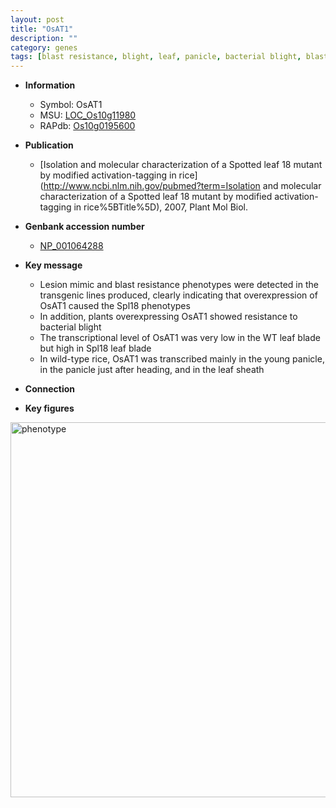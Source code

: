 ```yaml
---
layout: post
title: "OsAT1"
description: ""
category: genes
tags: [blast resistance, blight, leaf, panicle, bacterial blight, blast, sheath]
---
```


* **Information**  
    + Symbol: OsAT1  
    + MSU: [LOC_Os10g11980](http://rice.plantbiology.msu.edu/cgi-bin/ORF_infopage.cgi?orf=LOC_Os10g11980)  
    + RAPdb: [Os10g0195600](http://rapdb.dna.affrc.go.jp/viewer/gbrowse_details/irgsp1?name=Os10g0195600)  

* **Publication**  
    + [Isolation and molecular characterization of a Spotted leaf 18 mutant by modified activation-tagging in rice](http://www.ncbi.nlm.nih.gov/pubmed?term=Isolation and molecular characterization of a Spotted leaf 18 mutant by modified activation-tagging in rice%5BTitle%5D), 2007, Plant Mol Biol.

* **Genbank accession number**  
    + [NP_001064288](http://www.ncbi.nlm.nih.gov/nuccore/NP_001064288)

* **Key message**  
    + Lesion mimic and blast resistance phenotypes were detected in the transgenic lines produced, clearly indicating that overexpression of OsAT1 caused the Spl18 phenotypes
    + In addition, plants overexpressing OsAT1 showed resistance to bacterial blight
    + The transcriptional level of OsAT1 was very low in the WT leaf blade but high in Spl18 leaf blade
    + In wild-type rice, OsAT1 was transcribed mainly in the young panicle, in the panicle just after heading, and in the leaf sheath

* **Connection**  

* **Key figures**  
<img src="http://funRiceGenes.github.io/images/OsAT1.pheno.png" alt="phenotype"  style="width: 600px;"/>



